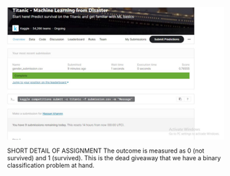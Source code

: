 ![screenshot](https://github.com/Humayunkhalid13/Ai338-summ2021/blob/main/as02/image.png)


SHORT DETAIL OF ASSIGNMENT 
The outcome is measured as 0 (not survived) and 1 (survived). This is the dead giveaway that we have a binary classification problem at hand.
